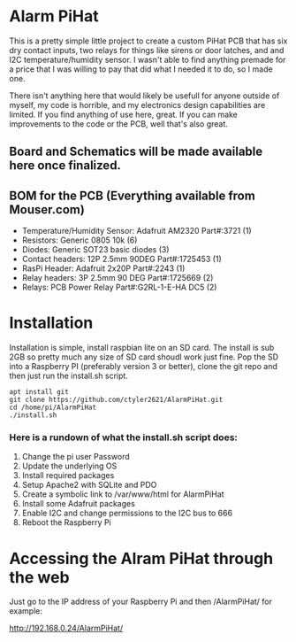 # Alarm PiHat
This is a pretty simple little project to create a custom PiHat PCB that has
six dry contact inputs, two relays for things like sirens or door latches, and
and I2C temperature/humidity sensor. I wasn't able to find anything premade for
a price that I was willing to pay that did what I needed it to do, so I made
one.

There isn't anything here that would likely be usefull for anyone outside of
myself, my code is horrible, and my electronics design capabilities are limited.
If you find anything of use here, great. If you can make improvements to the
code or the PCB, well that's also great.

## Board and Schematics will be made available here once finalized.

## BOM for the PCB (Everything available from Mouser.com)
  - Temperature/Humidity Sensor: Adafruit AM2320 Part#:3721 (1)
  - Resistors: Generic 0805 10k (6)
  - Diodes: Generic SOT23 basic diodes (3)
  - Contact headers: 12P 2.5mm 90DEG Part#:1725453 (1)
  - RasPi Header: Adafruit 2x20P Part#:2243 (1)
  - Relay headers: 3P 2.5mm 90 DEG Part#:1725669 (2)
  - Relays: PCB Power Relay Part#:G2RL-1-E-HA DC5 (2)

# Installation
Installation is simple, install raspbian lite on an SD card. The  install is sub
2GB so pretty much any size of SD card shoudl work just fine. Pop the SD into a
Raspberry PI (preferably version 3 or better), clone the git repo and then just
run the install.sh script.

```
apt install git
git clone https://github.com/ctyler2621/AlarmPiHat.git
cd /home/pi/AlarmPiHat
./install.sh
```

### Here is a rundown of what the install.sh script does:
 1. Change the pi user Password
 2. Update the underlying OS
 3. Install required packages
 4. Setup Apache2 with SQLite and PDO
 5. Create a symbolic link to /var/www/html for AlarmPiHat
 6. Install some Adafruit packages
 7. Enable I2C and change permissions to the I2C bus to 666
 8. Reboot the Raspberry Pi

# Accessing the Alram PiHat through the web
Just go to the IP address of your Raspberry Pi and then /AlarmPiHat/ for
example:

http://192.168.0.24/AlarmPiHat/
